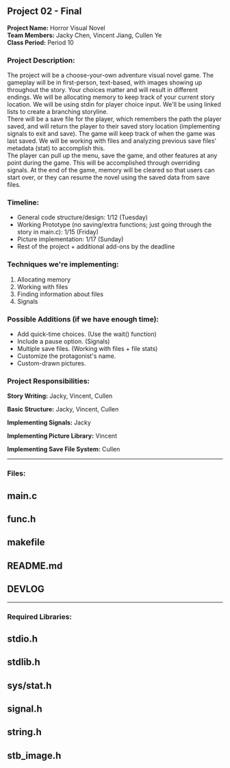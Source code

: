 ## Project 02 - Final
**Project Name:** Horror Visual Novel\
**Team Members:** Jacky Chen, Vincent Jiang, Cullen Ye\
**Class Period:** Period 10

### Project Description:
The project will be a choose-your-own adventure visual novel game. The gameplay will be in first-person, text-based, with images showing up throughout the story. Your choices matter and will result in different endings. We will be allocating memory to keep track of your current story location. We will be using stdin for player choice input. We'll be using linked lists to create a branching storyline.\
There will be a save file for the player, which remembers the path the player saved, and will return the player to their saved story location (implementing signals to exit and save). The game will keep track of when the game was last saved. We will be working with files and analyzing previous save files' metadata (stat) to accomplish this.\
The player can pull up the menu, save the game, and other features at any point during the game. This will be accomplished through overriding signals. At the end of the game, memory will be cleared so that users can start over, or they can resume the novel using the saved data from save files.

### Timeline:
- General code structure/design: 1/12 (Tuesday)
- Working Prototype (no saving/extra functions; just going through the story in main.c): 1/15 (Friday)
- Picture implementation: 1/17 (Sunday)
- Rest of the project + additional add-ons by the deadline

### Techniques we're implementing:
1) Allocating memory
2) Working with files
3) Finding information about files
4) Signals

### Possible Additions (if we have enough time):
- Add quick-time choices. (Use the wait() function)
- Include a pause option. (Signals)
- Multiple save files. (Working with files + file stats)
- Customize the protagonist's name.
- Custom-drawn pictures.

### Project Responsibilities:
**Story Writing:** Jacky, Vincent, Cullen

**Basic Structure:** Jacky, Vincent, Cullen

**Implementing Signals:** Jacky

**Implementing Picture Library:** Vincent

**Implementing Save File System:** Cullen

---

### Files:
## main.c
## func.h
## makefile
## README.md
## DEVLOG

---

### Required Libraries:
## stdio.h
## stdlib.h 
## sys/stat.h
## signal.h
## string.h
## stb_image.h
